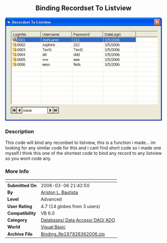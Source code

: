 ﻿<div align="center">

## Binding Recordset To Listview

<img src="PIC200638315531324.JPG">
</div>

### Description

This code will bind any recordset to listview, this is a function i made... im looking for any similar code for this and i cant find short code so i made one myself.I think this one of the shortest code to bind any record to any listview so you wont code any.
 
### More Info
 


<span>             |<span>
---                |---
**Submitted On**   |2006-03-06 21:42:50
**By**             |[Ariston L\. Bautista](https://github.com/Planet-Source-Code/PSCIndex/blob/master/ByAuthor/ariston-l-bautista.md)
**Level**          |Advanced
**User Rating**    |4.7 (14 globes from 3 users)
**Compatibility**  |VB 6\.0
**Category**       |[Databases/ Data Access/ DAO/ ADO](https://github.com/Planet-Source-Code/PSCIndex/blob/master/ByCategory/databases-data-access-dao-ado__1-6.md)
**World**          |[Visual Basic](https://github.com/Planet-Source-Code/PSCIndex/blob/master/ByWorld/visual-basic.md)
**Archive File**   |[Binding\_Re197826362006\.zip](https://github.com/Planet-Source-Code/ariston-l-bautista-binding-recordset-to-listview__1-64549/archive/master.zip)








